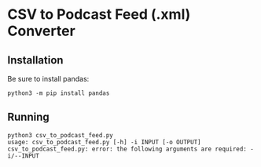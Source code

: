 # CSV to Podcast Feed (.xml) Converter


## Installation

Be sure to install pandas:

```
python3 -m pip install pandas
```

## Running

```
python3 csv_to_podcast_feed.py
usage: csv_to_podcast_feed.py [-h] -i INPUT [-o OUTPUT]
csv_to_podcast_feed.py: error: the following arguments are required: -i/--INPUT
```
